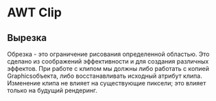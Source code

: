 # AWT Clip

Вырезка
---

Обрезка - это ограничение рисования определенной областью. Это сделано из соображений эффективности и для создания различных эффектов. При работе с клипом мы должны либо работать с копией Graphicsобъекта, либо восстанавливать исходный атрибут клипа. Изменение клипа не влияет на существующие пиксели; это влияет только на будущий рендеринг.

